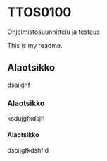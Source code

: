 # TTOS0100
 Ohjelmistosuunnittelu ja testaus

This is my readme. 


## Alaotsikko
dsaikjhf

### Alaotsikko

ksdujgfkdsjfl



#### Alaotsikko
dsoijgfkdshfid
